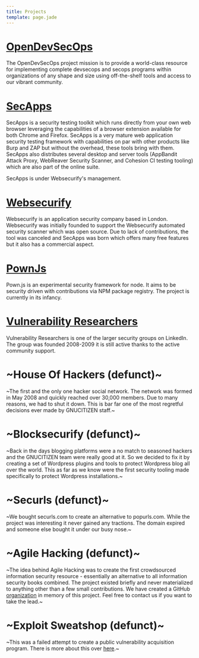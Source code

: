```yaml
---
title: Projects
template: page.jade
---
```


# [OpenDevSecOps](https://opendevsecops.org)

The OpenDevSecOps project mission is to provide a world-class resource for implementing complete devsecops and secops programs within organizations of any shape and size using off-the-shelf tools and access to our vibrant community.

# [SecApps](https://secapps.com)

SecApps is a security testing toolkit which runs directly from your own web browser leveraging the capabilities of a browser extension available for both Chrome and Firefox. SecApps is a very mature web application security testing framework with capabilities on par with other products like Burp and ZAP but without the overhead, these tools bring with them. SecApps also distributes several desktop and server tools (AppBandit Attack Proxy, WebReaver Security Scanner, and Cohesion CI testing tooling) which are also part of the online suite.

SecApps is under Websecurify's management.

# [Websecurify](https://websecurify.com)

Websecurify is an application security company based in London. Websecurify was initially founded to support the Websecurify automated security scanner which was open source. Due to lack of contributions, the tool was canceled and SecApps was born which offers many free features but it also has a commercial aspect.

# [PownJs](https://pownjs.com/)

Pown.js is an experimental security framework for node. It aims to be security driven with contributions via NPM package registry. The project is currently in its infancy.

# [Vulnerability Researchers](https://www.linkedin.com/groups/115855)

Vulnerability Researchers is one of the larger security groups on LinkedIn. The group was founded 2008-2009 it is still active thanks to the active community support.

# ~House Of Hackers (defunct)~

~The first and the only one hacker social network. The network was formed in May 2008 and quickly reached over 30,000 members. Due to many reasons, we had to shut it down. This is bar far one of the most regretful decisions ever made by GNUCITIZEN staff.~

# ~Blocksecurify (defunct)~

~Back in the days blogging platforms were a no match to seasoned hackers and the GNUCITIZEN team were really good at it. So we decided to fix it by creating a set of Wordpress plugins and tools to protect Wordpress blog all over the world. This as far as we know were the first security tooling made specifically to protect Wordpress installations.~

# ~Securls (defunct)~

~We bought securls.com to create an alternative to popurls.com. While the project was interesting it never gained any tractions. The domain expired and someone else bought it under our busy nose.~

# ~Agile Hacking (defunct)~

~The idea behind Agile Hacking was to create the first crowdsourced information security resource - essentially an alternative to all information security books combined. The project existed briefly and never materialized to anything other than a few small contributions. We have created a GitHub [organization](https://github.com/agilehacking) in memory of this project. Feel free to contact us if you want to take the lead.~

# ~Exploit Sweatshop (defunct)~

~This was a failed attempt to create a public vulnerability acquisition program. There is more about this over [here](/blog/exploit-sweatshop/).~
